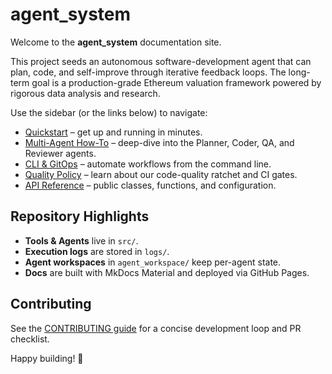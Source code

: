 # agent_system

Welcome to the **agent_system** documentation site.

This project seeds an autonomous software-development agent that can plan, code, and self-improve through iterative feedback loops.  The long-term goal is a production-grade Ethereum valuation framework powered by rigorous data analysis and research.

Use the sidebar (or the links below) to navigate:

- [Quickstart](quickstart.md) – get up and running in minutes.
- [Multi-Agent How-To](multi_agent.md) – deep-dive into the Planner, Coder, QA, and Reviewer agents.
- [CLI & GitOps](cli_gitops.md) – automate workflows from the command line.
- [Quality Policy](quality_policy.md) – learn about our code-quality ratchet and CI gates.
- [API Reference](api_reference.md) – public classes, functions, and configuration.

## Repository Highlights

- **Tools & Agents** live in `src/`.
- **Execution logs** are stored in `logs/`.
- **Agent workspaces** in `agent_workspace/` keep per-agent state.
- **Docs** are built with MkDocs Material and deployed via GitHub Pages.

## Contributing

See the [CONTRIBUTING guide](https://github.com/<username>/agent_system/blob/main/CONTRIBUTING.md) for a concise development loop and PR checklist.

Happy building! 🚀 